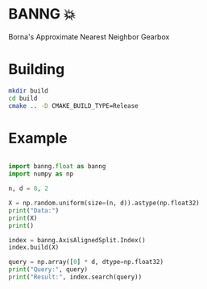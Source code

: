 # BANNG 💥
Borna's Approximate Nearest Neighbor Gearbox

# Building
```sh
mkdir build
cd build
cmake .. -D CMAKE_BUILD_TYPE=Release
```

# Example
```python

import banng.float as banng
import numpy as np

n, d = 8, 2

X = np.random.uniform(size=(n, d)).astype(np.float32)
print("Data:")
print(X)
print()

index = banng.AxisAlignedSplit.Index()
index.build(X)

query = np.array([0] * d, dtype=np.float32)
print("Query:", query)
print("Result:", index.search(query))

```